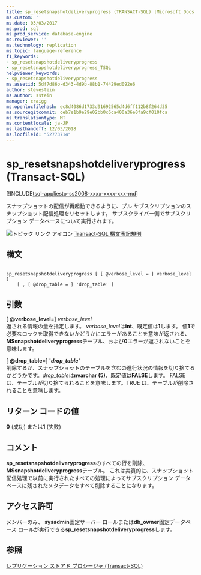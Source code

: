 ```yaml
---
title: sp_resetsnapshotdeliveryprogress (TRANSACT-SQL) |Microsoft Docs
ms.custom: ''
ms.date: 03/03/2017
ms.prod: sql
ms.prod_service: database-engine
ms.reviewer: ''
ms.technology: replication
ms.topic: language-reference
f1_keywords:
- sp_resetsnapshotdeliveryprogress
- sp_resetsnapshotdeliveryprogress_TSQL
helpviewer_keywords:
- sp_resetsnapshotdeliveryprogress
ms.assetid: 5df7d86b-d343-4d9b-88b1-74429ed092e6
author: stevestein
ms.author: sstein
manager: craigg
ms.openlocfilehash: ec8d4086d1733d91692565d4d6ff112b8f264d35
ms.sourcegitcommit: ceb7e1b9e29e02bb0c6ca400a36e0fa9cf010fca
ms.translationtype: MT
ms.contentlocale: ja-JP
ms.lasthandoff: 12/03/2018
ms.locfileid: "52773714"
---
```

# <a name="spresetsnapshotdeliveryprogress-transact-sql"></a>sp_resetsnapshotdeliveryprogress (Transact-SQL)
[!INCLUDE[tsql-appliesto-ss2008-xxxx-xxxx-xxx-md](../../includes/tsql-appliesto-ss2008-xxxx-xxxx-xxx-md.md)]

  スナップショットの配信が再起動できるように、プル サブスクリプションのスナップショット配信処理をリセットします。 サブスクライバー側でサブスクリプション データベースについて実行されます。  
  
 ![トピック リンク アイコン](../../database-engine/configure-windows/media/topic-link.gif "トピック リンク アイコン") [Transact-SQL 構文表記規則](../../t-sql/language-elements/transact-sql-syntax-conventions-transact-sql.md)  
  
## <a name="syntax"></a>構文  
  
```  
  
sp_resetsnapshotdeliveryprogress [ [ @verbose_level = ] verbose_level ]  
    [ , [ @drop_table = ] 'drop_table' ]  
```  
  
## <a name="arguments"></a>引数  
 [ **@verbose_level**=] *verbose_level*  
 返される情報の量を指定します。 *verbose_level*は**int**、既定値は**1**します。 値**1**で必要なロックを取得できないかどうかにエラーがあることを意味が返される、 **MSsnapshotdeliveryprogress**テーブル、および**0**エラーが返されないことを意味します。  
  
 [ **@drop_table**=] **'***drop_table***'**  
 削除するか、スナップショットのテーブルを含むの進行状況の情報を切り捨てるかどうかです。*drop_table*は**nvarchar (5)**、既定値は**FALSE**します。 FALSE は、テーブルが切り捨てられることを意味します。TRUE は、テーブルが削除されることを意味します。  
  
## <a name="return-code-values"></a>リターン コードの値  
 **0** (成功) または**1** (失敗)  
  
## <a name="remarks"></a>コメント  
 **sp_resetsnapshotdeliveryprogress**のすべての行を削除、 **MSsnapshotdeliveryprogress**テーブル。 これは実質的に、スナップショット配信処理で以前に実行されたすべての処理によってサブスクリプション データベースに残されたメタデータをすべて削除することになります。  
  
## <a name="permissions"></a>アクセス許可  
 メンバーのみ、 **sysadmin**固定サーバー ロールまたは**db_owner**固定データベース ロールが実行できる**sp_resetsnapshotdeliveryprogress**します。  
  
## <a name="see-also"></a>参照  
 [レプリケーション ストアド プロシージャ &#40;Transact-SQL&#41;](../../relational-databases/system-stored-procedures/replication-stored-procedures-transact-sql.md)  
  
  
